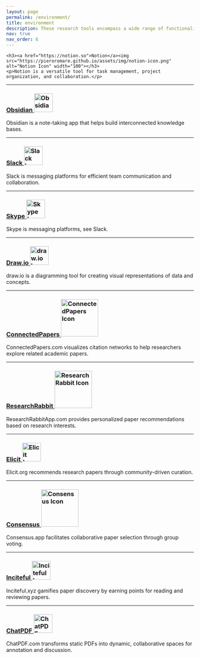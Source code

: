 ```yaml
---
layout: page
permalink: /environment/
title: environment
description: These research tools encompass a wide range of functionalities, from task management to paper discovery and collaboration. Incorporate these tools into your workflow to enhance your research process and scholarly endeavors.
nav: true
nav_order: 6
---
```


<html>

<head>
    <title>Research Tools</title>
</head>

<body>

    <h3><a href="https://notion.so">Notion</a><img src="https://pieroromare.github.io/assets/img/notion-icon.png" alt="Notion Icon" width="100"></h3>
    <p>Notion is a versatile tool for task management, project organization, and collaboration.</p>
<hr>
    <h3><a href="https://obsidian.md">Obsidian  </a><img src="https://pieroromare.github.io/assets/img/obsidian-icon.png" alt="Obsidian Icon" width="50"></h3>
    <p>Obsidian is a note-taking app that helps build interconnected knowledge bases.</p>
<hr>
    <h3><a href="https://slack.com">Slack   </a><img src="https://pieroromare.github.io/assets/img/slack-icon.png" alt="Slack Icon" width="50"></h3>
    <p>Slack is messaging platforms for efficient team communication and collaboration.</p>
<hr>
    <h3><a href="http://skype.com">Skype   </a><img src="https://pieroromare.github.io/assets/img/skype-icon.png" alt="Skype Icon" width="50"></h3>
    <p>Skype is messaging platforms, see Slack.</p>
<hr>
    <h3><a href="https://app.diagrams.net">Draw.io    </a><img src="https://pieroromare.github.io/assets/img/drawio-icon.png" alt="draw.io Icon" width="50"></h3>
    <p>draw.io is a diagramming tool for creating visual representations of data and concepts.</p>
<hr>
    <h3><a href="http://connectedpapers.com">ConnectedPapers    </a><img src="https://pieroromare.github.io/assets/img/connectedpapers-icon.png" alt="ConnectedPapers Icon" width="100"></h3>
    <p>ConnectedPapers.com visualizes citation networks to help researchers explore related academic papers.</p>
<hr>
    <h3><a href="https://researchrabbitapp.com/">ResearchRabbit   </a><img src="https://pieroromare.github.io/assets/img/researchrabbit-icon.png" alt="ResearchRabbit Icon" width="100"></h3>
    <p>ResearchRabbitApp.com provides personalized paper recommendations based on research interests.</p>
<hr>
    <h3><a href="http://elicit.org">Elicit    </a><img src="https://pieroromare.github.io/assets/img/elicit-icon.png" alt="Elicit Icon" width="50"></h3>
    <p>Elicit.org recommends research papers through community-driven curation.</p>
<hr>
    <h3><a href="http://consensus.app">Consensus   </a><img src="https://pieroromare.github.io/assets/img/consensus-icon.png" alt="Consensus Icon" width="100"></h3>
    <p>Consensus.app facilitates collaborative paper selection through group voting.</p>
<hr>
    <h3><a href="http://inciteful.xyz">Inciteful   </a><img src="https://pieroromare.github.io/assets/img/inciteful-icon.png" alt="Inciteful Icon" width="50"></h3>
    <p>Inciteful.xyz gamifies paper discovery by earning points for reading and reviewing papers.</p>
<hr>
    <h3><a href="http://chatpdf.com">ChatPDF   </a><img src="https://pieroromare.github.io/assets/img/chatpdf-icon.png" alt="ChatPDF Icon" width="50"></h3>
    <p>ChatPDF.com transforms static PDFs into dynamic, collaborative spaces for annotation and discussion.</p>

</body>

</html>
